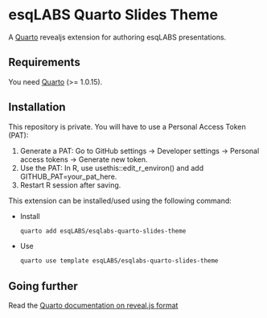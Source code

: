 # esqLABS Quarto Slides Theme

A [Quarto](https://quarto.org) revealjs extension for authoring esqLABS presentations.  


## Requirements

You need [Quarto](https://quarto.org) (>= 1.0.15).

## Installation

This repository is private. You will have to use a Personal Access Token (PAT):

1. Generate a PAT: Go to GitHub settings → Developer settings → Personal access tokens → Generate new token.
2. Use the PAT: In R, use usethis::edit_r_environ() and add GITHUB_PAT=your_pat_here.
3. Restart R session after saving.

This extension can be installed/used using the following command:

- Install
  ```bash
  quarto add esqLABS/esqlabs-quarto-slides-theme
  ```
- Use
  ```bash
  quarto use template esqLABS/esqlabs-quarto-slides-theme
  ```

## Going further

Read the [Quarto documentation on reveal.js format](https://quarto.org/docs/presentations/revealjs/)